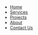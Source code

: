 <!-- pagetitle:Site Navigation -->
<!-- pagelayout:page -->
<!-- pagedate: -->
<!-- pageimage: -->
<!-- pageexcerpt:This page is the Navigation for the site. -->
<!-- pagekeywords:navigation,stellarnav -->
<!-- pageauthor: -->
<!-- pagetype:website -->
<ul>
  <li><a href=""><i class="fa fa-home" aria-hidden="true"></i> Home</a></li>
  <li><a href="services"><i class="fa fa-wrench" aria-hidden="true"></i> Services</a></li>
  <li><a href="#0"><i class="fa fa-bar-chart" aria-hidden="true"></i> Projects</a></li>
  <li><a href="about"><i class="fa fa-question-circle" aria-hidden="true"></i> About</a></li>
  <li><a href="#contact"><i class="fa fa-envelope" aria-hidden="true"></i> Contact Us</a></li>
</ul>
